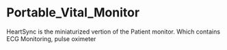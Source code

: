 # Portable_Vital_Monitor
HeartSync is the miniaturized vertion of the Patient monitor. Which contains ECG Monitoring, pulse oximeter
